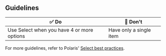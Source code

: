 ## Guidelines

| ✅ Do                                      | 🛑 Don't                |
| ------------------------------------------ | ----------------------- |
| Use Select when you have 4 or more options | Have only a single item |

For more guidelines, refer to Polaris' [Select best practices](https://polaris.shopify.com/components/forms/select#section-best-practices).